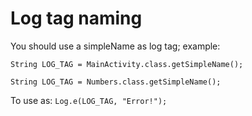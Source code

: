 # Log tag naming

You should use a simpleName as log tag; example:

`String LOG_TAG = MainActivity.class.getSimpleName();`

`String LOG_TAG = Numbers.class.getSimpleName();`

To use as: `Log.e(LOG_TAG, "Error!");`
